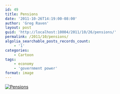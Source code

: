 ```yaml
---
id: 49
title: Pensions
date: '2011-10-26T14:19:00-08:00'
author: 'Greg Raven'
layout: post
guid: 'http://localhost:10004/2011/10/26/pensions/'
permalink: /2011/10/pensions/
algolia_searchable_posts_records_count:
    - '1'
categories:
    - Cartoon
tags:
    - economy
    - 'government power'
format: image
---
```


[![Pensions](http://3.bp.blogspot.com/-SHlLqsDd9TA/TyVjZzjhCWI/AAAAAAAAAq4/gD3PfXS7Nbc/s1600/pensions.jpg)](http://3.bp.blogspot.com/-SHlLqsDd9TA/TyVjZzjhCWI/AAAAAAAAAq4/gD3PfXS7Nbc/s1600/pensions.jpg)